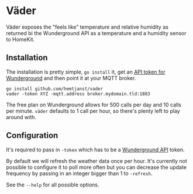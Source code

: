 # Väder

Väder exposes the "feels like" temperature and relative humidity as returned bi
the Wunderground API as a temperature and a humidity sensor to HomeKit.

## Installation

The installation is pretty simple, `go install` it, get an [API token for
Wunderground](wapi) and then point it at your MQTT broker.

```
go install github.com/hemtjanst/vader
vader -token XYZ -mqtt.address broker.mydomain.tld:1883
```

The free plan on Wunderground allows for 500 calls per day and 10 calls per
minute. `väder` defaults to 1 call per hour, so there's plenty left to play
around with.

[wapi]: https://www.wunderground.com/weather/api/d/pricing.html

## Configuration

It's required to pass in `-token` which has to be a [Wunderground API](wapi)
token.

By default we will refresh the weather data once per hour. It's currently not
possible to configure it to poll more often but you can decrease the update
frequency by passing in an integer bigger than 1 to `-refresh`.

See the `--help` for all possible options.

